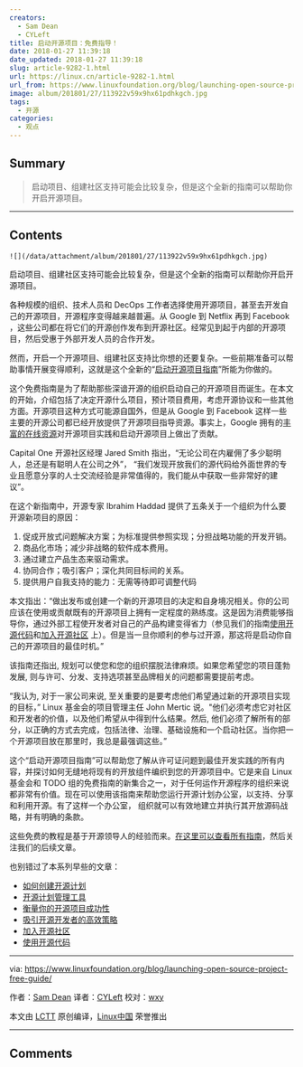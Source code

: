 ```yaml
---
creators:
  - Sam Dean
  - CYLeft
title: 启动开源项目：免费指导！
date: 2018-01-27 11:39:18
date_updated: 2018-01-27 11:39:18
slug: article-9282-1.html
url: https://linux.cn/article-9282-1.html
url_from: https://www.linuxfoundation.org/blog/launching-open-source-project-free-guide/
image: album/201801/27/113922v59x9hx61pdhkgch.jpg
tags:
  - 开源
categories:
  - 观点
---
```


## Summary

> 启动项目、组建社区支持可能会比较复杂，但是这个全新的指南可以帮助你开启开源项目。

***

<!-- more -->

## Contents

`![](/data/attachment/album/201801/27/113922v59x9hx61pdhkgch.jpg)`

启动项目、组建社区支持可能会比较复杂，但是这个全新的指南可以帮助你开启开源项目。

各种规模的组织、技术人员和 DecOps 工作者选择使用开源项目，甚至去开发自己的开源项目，开源程序变得越来越普遍。从 Google 到 Netflix 再到 Facebook ，这些公司都在将它们的开源创作发布到开源社区。经常见到起于内部的开源项目，然后受惠于外部开发人员的合作开发。

然而，开启一个开源项目、组建社区支持比你想的还要复杂。一些前期准备可以帮助事情开展变得顺利，这就是这个全新的“[启动开源项目指南](https://www.linuxfoundation.org/resources/open-source-guides/starting-open-source-project/)”所能为你做的。

这个免费指南是为了帮助那些深谙开源的组织启动自己的开源项目而诞生。在本文的开始，介绍包括了决定开源什么项目，预计项目费用，考虑开源协议和一些其他方面。开源项目这种方式可能源自国外，但是从 Google 到 Facebook 这样一些主要的开源公司都已经开放提供了开源项目指导资源。事实上，Google 拥有的[丰富的在线资源](https://www.linux.com/blog/learn/chapter/open-source-management/2017/5/googles-new-home-all-things-open-source-runs-deep)对开源项目实践和启动开源项目上做出了贡献。

Capital One 开源社区经理 Jared Smith 指出，“无论公司在内雇佣了多少聪明人，总还是有聪明人在公司之外”， “我们发现开放我们的源代码给外面世界的专业且愿意分享的人士交流经验是非常值得的，我们能从中获取一些非常好的建议”。

在这个新指南中，开源专家 Ibrahim Haddad 提供了五条关于一个组织为什么要开源新项目的原因：

1. 促成开放式问题解决方案；为标准提供参照实现；分担战略功能的开发开销。
2. 商品化市场；减少非战略的软件成本费用。
3. 通过建立产品生态来驱动需求。
4. 协同合作；吸引客户；深化共同目标间的关系。
5. 提供用户自我支持的能力：无需等待即可调整代码

本文指出：“做出发布或创建一个新的开源项目的决定和自身境况相关。你的公司应该在使用或贡献既有的开源项目上拥有一定程度的熟练度。这是因为消费能够指导你，通过外部工程使开发者对自己的产品构建变得省力（参见我们的指南[使用开源代码](https://www.linuxfoundation.org/using-open-source-code/)和[加入开源社区](https://www.linuxfoundation.org/participating-open-source-communities/)  上）。但是当一旦你顺利的参与过开源，那这将是启动你自己的开源项目的最佳时机。”

该指南还指出, 规划可以使您和您的组织摆脱法律麻烦。如果您希望您的项目蓬勃发展, 则与许可、分发、支持选项甚至品牌相关的问题都需要提前考虑。

“我认为, 对于一家公司来说, 至关重要的是要考虑他们希望通过新的开源项目实现的目标，” Linux 基金会的项目管理主任 John Mertic 说。"他们必须考虑它对社区和开发者的价值，以及他们希望从中得到什么结果。然后, 他们必须了解所有的部分，以正确的方式去完成，包括法律、治理、基础设施和一个启动社区。当你把一个开源项目放在那里时，我总是最强调这些。”

这个“启动开源项目指南”可以帮助您了解从许可证问题到最佳开发实践的所有内容，并探讨如何无缝地将现有的开放组件编织到您的开源项目中。它是来自 Linux 基金会和 TODO 组的免费指南的新集合之一，对于任何运作开源程序的组织来说都非常有价值。现在可以使用该指南来帮助您运行开源计划办公室，以支持、分享和利用开源。有了这样一个办公室， 组织就可以有效地建立并执行其开放源码战略，并有明确的条款。

这些免费的教程是基于开源领导人的经验而来。[在这里可以查看所有指南](https://github.com/todogroup/guides)，然后关注我们的后续文章。

也别错过了本系列早些的文章：

* [如何创建开源计划](https://github.com/todogroup/guides/blob/master/creating-an-open-source-program.md)
* [开源计划管理工具](https://www.linuxfoundation.org/blog/managing-open-source-programs-free-guide/)
* [衡量你的开源项目成功性](https://www.linuxfoundation.org/measuring-your-open-source-program-success/)
* [吸引开源开发者的高效策略](https://www.linuxfoundation.org/blog/effective-strategies-recruiting-open-source-developers/)
* [加入开源社区](https://www.linuxfoundation.org/participating-open-source-communities/)
* [使用开源代码](https://www.linuxfoundation.org/using-open-source-code/)

---

via: <https://www.linuxfoundation.org/blog/launching-open-source-project-free-guide/>

作者：[Sam Dean](https://www.linuxfoundation.org/author/sdean/) 译者：[CYLeft](https://github.com/CYLeft) 校对：[wxy](https://github.com/wxy)

本文由 [LCTT](https://github.com/LCTT/TranslateProject) 原创编译，[Linux中国](https://linux.cn/) 荣誉推出

***

## Comments
